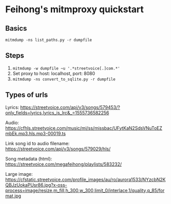 # Feihong's mitmproxy quickstart

## Basics

    mitmdump -ns list_paths.py -r dumpfile

## Steps

1. `mitmdump -w dumpfile ~u '.*streetvoice[.]com.*'`
1. Set proxy to host: localhost, port: 8080
1. `mitmdump -ns convert_to_sqlite.py -r dumpfile`

## Types of urls

Lyrics: https://streetvoice.com/api/v3/songs/579453/?only_fields=lyrics,lyrics_is_lrc&_=1555736582256

Audio: https://cfhls.streetvoice.com/music/mi/ss/missbac/UFytKaN2SdsVNuToEZmbEk.mp3.hls.mp3-00019.ts

Link song id to audio filename: https://streetvoice.com/api/v3/songs/579029/hls/

Song metadata (html): https://streetvoice.com/megafeihong/playlists/583232/

Large image: https://cfstatic.streetvoice.com/profile_images/au/ro/aurora1533/NYzcbN2KQBJzUokaPUsr86.jpg?x-oss-process=image/resize,m_fill,h_300,w_300,limit_0/interlace,1/quality,q_85/format,jpg

